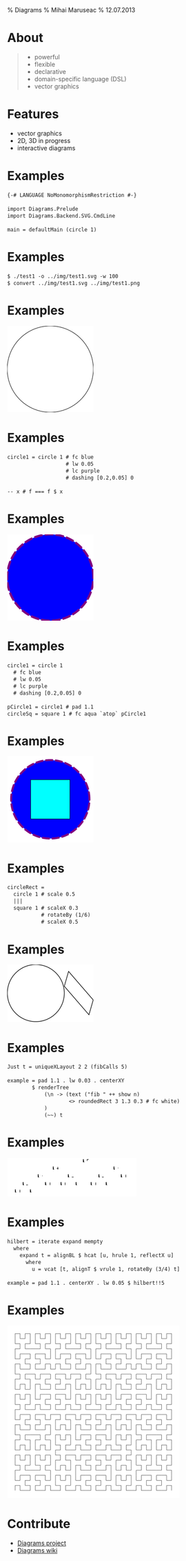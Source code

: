 % Diagrams
% Mihai Maruseac
% 12.07.2013

# About

> * powerful
> * flexible
> * declarative
> * domain-specific language (DSL)
> * vector graphics

# Features

* vector graphics
* 2D, 3D in progress
* interactive diagrams

# Examples

~~~~ {.haskell}
{-# LANGUAGE NoMonomorphismRestriction #-}

import Diagrams.Prelude
import Diagrams.Backend.SVG.CmdLine

main = defaultMain (circle 1)
~~~~

# Examples

~~~~ {.bash}
$ ./test1 -o ../img/test1.svg -w 100
$ convert ../img/test1.svg ../img/test1.png
~~~~

# Examples

![](img/test1.png)

# Examples

~~~~ {.haskell}
circle1 = circle 1 # fc blue
                   # lw 0.05
                   # lc purple
                   # dashing [0.2,0.05] 0

-- x # f === f $ x
~~~~

# Examples

![](img/test2.png)

# Examples

~~~~ {.haskell}
circle1 = circle 1
  # fc blue
  # lw 0.05
  # lc purple
  # dashing [0.2,0.05] 0

pCircle1 = circle1 # pad 1.1
circleSq = square 1 # fc aqua `atop` pCircle1
~~~~

# Examples

![](img/test3.png)

# Examples

~~~~ {.haskell}
circleRect =
  circle 1 # scale 0.5
  |||
  square 1 # scaleX 0.3 
           # rotateBy (1/6) 
           # scaleX 0.5
~~~~

# Examples

![](img/test4.png)

# Examples

~~~~ {.haskell}
Just t = uniqueXLayout 2 2 (fibCalls 5)

example = pad 1.1 . lw 0.03 . centerXY 
        $ renderTree 
            (\n -> (text ("fib " ++ show n)
                    <> roundedRect 3 1.3 0.3 # fc white)
            )
            (~~) t
~~~~

# Examples

![](img/test5.png)

# Examples

~~~~ {.haskell}
hilbert = iterate expand mempty
  where
    expand t = alignBL $ hcat [u, hrule 1, reflectX u]
      where
        u = vcat [t, alignT $ vrule 1, rotateBy (3/4) t]

example = pad 1.1 . centerXY . lw 0.05 $ hilbert!!5
~~~~

# Examples

![](img/test6.png)

# Contribute

* [Diagrams project](http://projects.haskell.org/diagrams/)
* [Diagrams wiki](http://www.haskell.org/haskellwiki/Diagrams)
